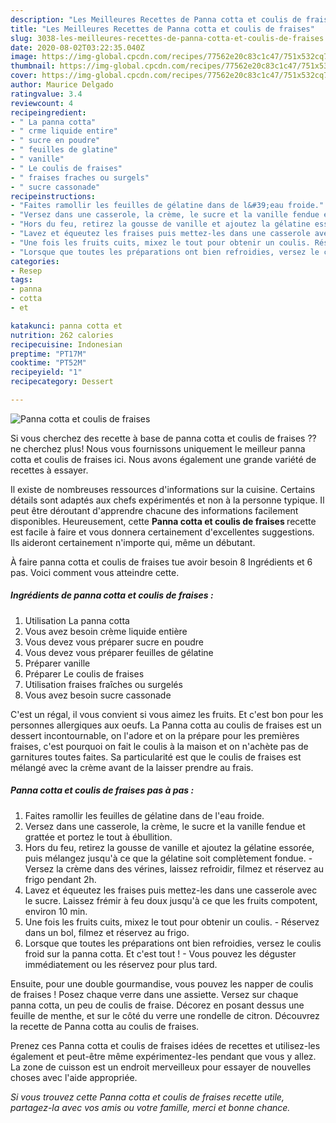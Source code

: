 ```yaml
---
description: "Les Meilleures Recettes de Panna cotta et coulis de fraises"
title: "Les Meilleures Recettes de Panna cotta et coulis de fraises"
slug: 3038-les-meilleures-recettes-de-panna-cotta-et-coulis-de-fraises
date: 2020-08-02T03:22:35.040Z
image: https://img-global.cpcdn.com/recipes/77562e20c83c1c47/751x532cq70/panna-cotta-et-coulis-de-fraises-photo-principale-de-la-recette.jpg
thumbnail: https://img-global.cpcdn.com/recipes/77562e20c83c1c47/751x532cq70/panna-cotta-et-coulis-de-fraises-photo-principale-de-la-recette.jpg
cover: https://img-global.cpcdn.com/recipes/77562e20c83c1c47/751x532cq70/panna-cotta-et-coulis-de-fraises-photo-principale-de-la-recette.jpg
author: Maurice Delgado
ratingvalue: 3.4
reviewcount: 4
recipeingredient:
- " La panna cotta"
- " crme liquide entire"
- " sucre en poudre"
- " feuilles de glatine"
- " vanille"
- " Le coulis de fraises"
- " fraises fraches ou surgels"
- " sucre cassonade"
recipeinstructions:
- "Faites ramollir les feuilles de gélatine dans de l&#39;eau froide."
- "Versez dans une casserole, la crème, le sucre et la vanille fendue et grattée et portez le tout à ébullition."
- "Hors du feu, retirez la gousse de vanille et ajoutez la gélatine essorée, puis mélangez jusqu&#39;à ce que la gélatine soit complètement fondue. Versez la crème dans des vérines, laissez refroidir, filmez et réservez au frigo pendant 2h."
- "Lavez et équeutez les fraises puis mettez-les dans une casserole avec le sucre. Laissez frémir à feu doux jusqu&#39;à ce que les fruits compotent, environ 10 min."
- "Une fois les fruits cuits, mixez le tout pour obtenir un coulis. Réservez dans un bol, filmez et réservez au frigo."
- "Lorsque que toutes les préparations ont bien refroidies, versez le coulis froid sur la panna cotta. Et c&#39;est tout ! Vous pouvez les déguster immédiatement ou les réservez pour plus tard."
categories:
- Resep
tags:
- panna
- cotta
- et

katakunci: panna cotta et 
nutrition: 262 calories
recipecuisine: Indonesian
preptime: "PT17M"
cooktime: "PT52M"
recipeyield: "1"
recipecategory: Dessert

---
```



![Panna cotta et coulis de fraises](https://img-global.cpcdn.com/recipes/77562e20c83c1c47/751x532cq70/panna-cotta-et-coulis-de-fraises-photo-principale-de-la-recette.jpg)

Si vous cherchez des recette à base de panna cotta et coulis de fraises ?? ne cherchez plus! Nous vous fournissons uniquement le meilleur panna cotta et coulis de fraises ici. Nous avons également une grande variété de recettes à essayer.

Il existe de nombreuses ressources d'informations sur la cuisine. Certains détails sont adaptés aux chefs expérimentés et non à la personne typique. Il peut être déroutant d'apprendre chacune des informations facilement disponibles. Heureusement, cette <strong> Panna cotta et coulis de fraises </strong> recette est facile à faire et vous donnera certainement d'excellentes suggestions. Ils aideront certainement n'importe qui, même un débutant.

<!--inarticleads1-->

À faire panna cotta et coulis de fraises tue avoir besoin 8 Ingrédients et 6 pas. Voici comment vous atteindre cette.

##### Ingrédients de panna cotta et coulis de fraises :

1. Utilisation  La panna cotta
1. Vous avez besoin  crème liquide entière
1. Vous devez vous préparer  sucre en poudre
1. Vous devez vous préparer  feuilles de gélatine
1. Préparer  vanille
1. Préparer  Le coulis de fraises
1. Utilisation  fraises fraîches ou surgelés
1. Vous avez besoin  sucre cassonade


C&#39;est un régal, il vous convient si vous aimez les fruits. Et c&#39;est bon pour les personnes allergiques aux oeufs. La Panna cotta au coulis de fraises est un dessert incontournable, on l&#39;adore et on la prépare pour les premières fraises, c&#39;est pourquoi on fait le coulis à la maison et on n&#39;achète pas de garnitures toutes faites. Sa particularité est que le coulis de fraises est mélangé avec la crème avant de la laisser prendre au frais. 

<!--inarticleads2-->

##### Panna cotta et coulis de fraises pas à pas :

1. Faites ramollir les feuilles de gélatine dans de l&#39;eau froide.
1. Versez dans une casserole, la crème, le sucre et la vanille fendue et grattée et portez le tout à ébullition.
1. Hors du feu, retirez la gousse de vanille et ajoutez la gélatine essorée, puis mélangez jusqu&#39;à ce que la gélatine soit complètement fondue. - Versez la crème dans des vérines, laissez refroidir, filmez et réservez au frigo pendant 2h.
1. Lavez et équeutez les fraises puis mettez-les dans une casserole avec le sucre. Laissez frémir à feu doux jusqu&#39;à ce que les fruits compotent, environ 10 min.
1. Une fois les fruits cuits, mixez le tout pour obtenir un coulis. - Réservez dans un bol, filmez et réservez au frigo.
1. Lorsque que toutes les préparations ont bien refroidies, versez le coulis froid sur la panna cotta. Et c&#39;est tout ! - Vous pouvez les déguster immédiatement ou les réservez pour plus tard.


Ensuite, pour une double gourmandise, vous pouvez les napper de coulis de fraises ! Posez chaque verre dans une assiette. Versez sur chaque panna cotta, un peu de coulis de fraise. Décorez en posant dessus une feuille de menthe, et sur le côté du verre une rondelle de citron. Découvrez la recette de Panna cotta au coulis de fraises. 

<!--inarticleads1-->

<p>
Prenez ces Panna cotta et coulis de fraises idées de recettes et utilisez-les également et peut-être même expérimentez-les pendant que vous y allez. La zone de cuisson est un endroit merveilleux pour essayer de nouvelles choses avec l'aide appropriée.
</p>

<p>
<i>Si vous trouvez cette Panna cotta et coulis de fraises recette utile, partagez-la avec vos amis ou votre famille, merci et bonne chance.</i>
</p>
